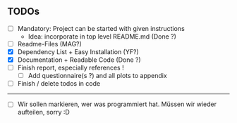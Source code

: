 ## TODOs

- [ ] Mandatory: Project can be started with given instructions
    - Idea: incorporate in top level README.md (Done ?)
- [ ] Readme-Files (MAG?)
- [x] Dependency List + Easy Installation (YF?)
- [x] Documentation + Readable Code (Done ?)
- [ ] Finish report, especially references !
    - [ ] Add questionnaire(s ?) and all plots to appendix 
- [ ] Finish / delete todos in code
---
- [ ] Wir sollen markieren, wer was programmiert hat. Müssen wir wieder aufteilen, sorry :D